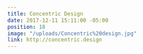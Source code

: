 ```yaml
---
title: Concentric Design
date: 2017-12-11 15:11:00 -05:00
position: 18
image: "/uploads/Concentric%20design.jpg"
link: http://concentric.design
---
```


